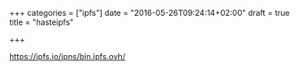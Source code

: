 +++
categories = ["ipfs"]
date = "2016-05-26T09:24:14+02:00"
draft = true
title = "hasteipfs"

+++

https://ipfs.io/ipns/bin.ipfs.ovh/
